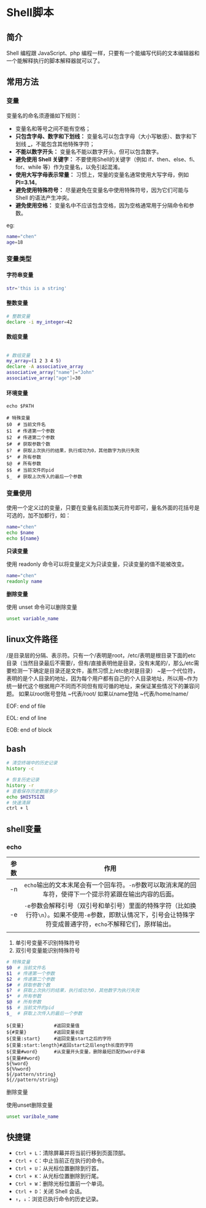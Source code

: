 # Shell脚本



## 简介

Shell 编程跟 JavaScript、php 编程一样，只要有一个能编写代码的文本编辑器和一个能解释执行的脚本解释器就可以了。

## 常用方法

### 变量

变量名的命名须遵循如下规则：

- 变量名和等号之间不能有空格；
- **只包含字母、数字和下划线：** 变量名可以包含字母（大小写敏感）、数字和下划线 **_**，不能包含其他特殊字符；
- **不能以数字开头：** 变量名不能以数字开头，但可以包含数字。
- **避免使用 Shell 关键字：** 不要使用Shell的关键字（例如 if、then、else、fi、for、while 等）作为变量名，以免引起混淆。
- **使用大写字母表示常量：** 习惯上，常量的变量名通常使用大写字母，例如 **PI=3.14**。
- **避免使用特殊符号：** 尽量避免在变量名中使用特殊符号，因为它们可能与 Shell 的语法产生冲突。
- **避免使用空格：** 变量名中不应该包含空格，因为空格通常用于分隔命令和参数。

eg:

```bash
name="chen"
age=18
```

### 变量类型

#### 字符串变量

```sh
str='this is a string'
```



#### 整数变量

```sh
# 整数变量
declare -i my_integer=42
```



#### 数组变量

```sh

# 数组变量
my_array=(1 2 3 4 5)
declare -A associative_array
associative_array["name"]="John"
associative_array["age"]=30


```



#### 环境变量
```shell
echo $PATH

# 特殊变量
$0  # 当前文件名
$1	# 传递第一个参数
$2	# 传递第二个参数
$#  # 获取参数个数
$?  # 获取上次执行的结果，执行成功为0，其他数字为执行失败
$*	# 所有参数
$@  # 所有参数
$$  # 当前文件的pid
$_	# 获取上次传入的最后一个参数
```





### 变量使用

使用一个定义过的变量，只要在变量名前面加美元符号即可，量名外面的花括号是可选的，加不加都行，如：

```bash
name="chen"
echo $name
echo ${name}
```

**只读变量**

使用 readonly 命令可以将变量定义为只读变量，只读变量的值不能被改变。

```bash
name="chen"
readonly name
```



**删除变量**

使用 unset 命令可以删除变量

```bash
unset variable_name
```











## linux文件路径

/是目录层的分隔、表示符。只有一个/表明是root，/etc/表明是根目录下面的etc目录（当然目录最后不需要/，但有/直接表明他是目录，没有末尾的/，那么/etc需要检测一下确定是目录还是文件，虽然习惯上/etc绝对是目录）
~是一个代位符，表明的是个人目录的地址，因为每个用户都有自己的个人目录地址，所以用~作为统一替代这个根据用户不同而不同但有规可循的地址，来保证某些情况下的兼容问题。
如果以root账号登陆
~代表/root/
如果以name登陆
~代表/home/name/

EOF: end of file

EOL: end of line

EOB: end of block





## bash

```bash
# 清空终端中的历史记录
history -c

# 恢复历史记录
history -r
# 查看保存历史数据多少
echo $HISTSIZE
# 快速清屏
ctrl + l
```

## shell变量



### echo



| 参数 |                             作用                             |
| :--: | :----------------------------------------------------------: |
|  -n  | `echo`输出的文本末尾会有一个回车符。`-n`参数可以取消末尾的回车符，使得下一个提示符紧跟在输出内容的后面。 |
|  -e  | `-e`参数会解释引号（双引号和单引号）里面的特殊字符（比如换行符`\n`）。如果不使用`-e`参数，即默认情况下，引号会让特殊字符变成普通字符，`echo`不解释它们，原样输出。 |
|      |                                                              |







1. 单引号变量不识别特殊符号
2. 双引号变量能识别特殊符号

```bash
# 特殊变量
$0  # 当前文件名
$1	# 传递第一个参数
$2	# 传递第二个参数
$#  # 获取参数个数
$?  # 获取上次执行的结果，执行成功为0，其他数字为执行失败
$*	# 所有参数
$@  # 所有参数
$$  # 当前文件的pid
$_	# 获取上次传入的最后一个参数
```

```
${变量}			#返回变量值
${#变量}			#返回变量长度
${变量:start}		#返回变量start之后的字符
${变量:start:length}#返回start之后length长度的字符
${变量#word}		#从变量开头变量，删除最短匹配的word子串
${变量##word}
${%word}
${%%word}
${/pattern/string}
${//pattern/string}
```



删除变量

使用unset删除变量

```bash
unset varibale_name
```

## 快捷键

- `Ctrl + L`：清除屏幕并将当前行移到页面顶部。
- `Ctrl + C`：中止当前正在执行的命令。
- `Ctrl + U`：从光标位置删除到行首。
- `Ctrl + K`：从光标位置删除到行尾。
- `Ctrl + W`：删除光标位置前一个单词。
- `Ctrl + D`：关闭 Shell 会话。
- `↑`，`↓`：浏览已执行命令的历史记录。

## 
